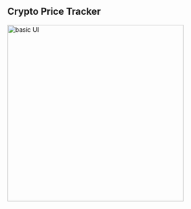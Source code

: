 ## Crypto Price Tracker

<img src='https://github.com/japeotter21/cointrack/assets/97000604/8b22c5ac-cd15-4fbf-b415-f1c91dd8bd03' alt='basic UI' height="400" />
